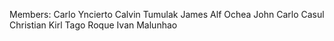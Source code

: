 Members: Carlo Yncierto
Calvin Tumulak
James Alf Ochea
John Carlo Casul
Christian Kirl Tago
Roque Ivan Malunhao
